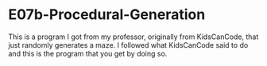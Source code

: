 # E07b-Procedural-Generation

This is a program I got from my professor, originally from KidsCanCode, that just randomly generates a maze. I followed what KidsCanCode said to do and this is the program that you get by doing so.